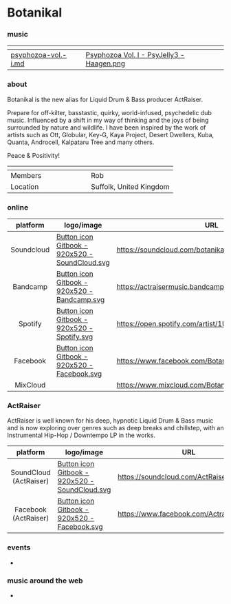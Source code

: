 # Botanikal

### music

<table data-card-size="large" data-view="cards"><thead><tr><th data-card-target data-type="content-ref"></th><th data-hidden data-card-cover data-type="files"></th></tr></thead><tbody><tr><td><a href="../../music/compilations/psyphozoa-vol.-i.md">psyphozoa-vol.-i.md</a></td><td><a href="../../.gitbook/assets/Psyphozoa Vol. I - PsyJelly3 - Haagen.png">Psyphozoa Vol. I - PsyJelly3 - Haagen.png</a></td></tr></tbody></table>

### about

Botanikal is the new alias for Liquid Drum & Bass producer ActRaiser.&#x20;

Prepare for off-kilter, basstastic, quirky, world-infused, psychedelic dub music. Influenced by a shift in my way of thinking and the joys of being surrounded by nature and wildlife. I have been inspired by the work of artists such as Ott, Globular, Key-G, Kaya Project, Desert Dwellers, Kuba, Quanta, Androcell, Kalpataru Tree and many others.

Peace & Positivity!

<table data-header-hidden><thead><tr><th width="171" valign="top"></th><th valign="top"></th></tr></thead><tbody><tr><td valign="top">Members</td><td valign="top">Rob</td></tr><tr><td valign="top">Location</td><td valign="top">Suffolk, United Kingdom</td></tr></tbody></table>

### online

<table data-column-title-hidden data-view="cards"><thead><tr><th align="center">platform</th><th data-hidden data-card-cover data-type="files">logo/image</th><th data-hidden data-card-target data-type="content-ref">URL</th></tr></thead><tbody><tr><td align="center">Soundcloud</td><td><a href="../../.gitbook/assets/Button icon Gitbook - 920x520 - SoundCloud.svg">Button icon Gitbook - 920x520 - SoundCloud.svg</a></td><td><a href="https://soundcloud.com/botanikal-psy">https://soundcloud.com/botanikal-psy </a></td></tr><tr><td align="center">Bandcamp</td><td><a href="../../.gitbook/assets/Button icon Gitbook - 920x520 - Bandcamp.svg">Button icon Gitbook - 920x520 - Bandcamp.svg</a></td><td><a href="https://actraisermusic.bandcamp.com/">https://actraisermusic.bandcamp.com/</a></td></tr><tr><td align="center">Spotify</td><td><a href="../../.gitbook/assets/Button icon Gitbook - 920x520 - Spotify.svg">Button icon Gitbook - 920x520 - Spotify.svg</a></td><td><a href="https://open.spotify.com/artist/1Uaf8khfSNVzt5drGcQXhs">https://open.spotify.com/artist/1Uaf8khfSNVzt5drGcQXhs</a></td></tr><tr><td align="center">Facebook</td><td><a href="../../.gitbook/assets/Button icon Gitbook - 920x520 - Facebook.svg">Button icon Gitbook - 920x520 - Facebook.svg</a></td><td><a href="https://www.facebook.com/BotanikalPSY">https://www.facebook.com/BotanikalPSY</a></td></tr><tr><td align="center">MixCloud</td><td></td><td><a href="https://www.mixcloud.com/BotanikalPSY/">https://www.mixcloud.com/BotanikalPSY/</a></td></tr></tbody></table>

### ActRaiser

ActRaiser is well known for his deep, hypnotic Liquid Drum & Bass music and is now exploring over genres such as deep breaks and chillstep, with an Instrumental Hip-Hop / Downtempo LP in the works.

<table data-card-size="large" data-column-title-hidden data-view="cards"><thead><tr><th align="center">platform</th><th data-hidden data-card-cover data-type="files">logo/image</th><th data-hidden data-card-target data-type="content-ref">URL</th></tr></thead><tbody><tr><td align="center">SoundCloud (ActRaiser)</td><td><a href="../../.gitbook/assets/Button icon Gitbook - 920x520 - SoundCloud.svg">Button icon Gitbook - 920x520 - SoundCloud.svg</a></td><td><a href="https://soundcloud.com/ActRaiser">https://soundcloud.com/ActRaiser</a></td></tr><tr><td align="center">Facebook (ActRaiser)</td><td><a href="../../.gitbook/assets/Button icon Gitbook - 920x520 - Facebook.svg">Button icon Gitbook - 920x520 - Facebook.svg</a></td><td><a href="https://www.facebook.com/ActraiserMusic/">https://www.facebook.com/ActraiserMusic/</a></td></tr></tbody></table>

### events

*

### music around the web

*
